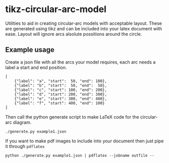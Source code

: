 tikz-circular-arc-model
=======================

Utilities to aid in creating circular-arc models with acceptable layout. These are generated using tikz and can be included into your latex document with ease. Layout will ignore arcs alsolute possitions around the circle.

Example usage
-------------

Create a json file with all the arcs your model requires, each arc needs a label a start and end position.

	[
		{"label": "a", "start":  50, "end": 100},
		{"label": "b", "start":  50, "end":  50},
		{"label": "c", "start": 100, "end": 200},
		{"label": "d", "start": 200, "end": 300},
		{"label": "e", "start": 300, "end": 400},
		{"label": "f", "start": 400, "end": 100}
	]

Then call the python generate script to make LaTeX code for the circular-arc diagram.

	./generate.py example1.json

If you want to make pdf images to include into your document then just pipe it through `pdflatex`

	python ./generate.py example1.json | pdflatex --jobname outfile --
